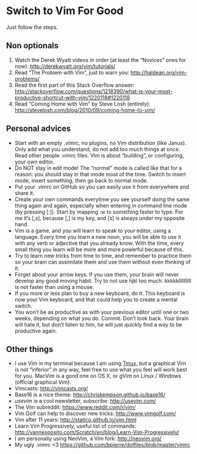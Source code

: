 # Switch to Vim For Good

Just follow the steps.

## Non optionals

1. Watch the Derek Wyatt videos in order (at least the “Novices” ones for now): http://derekwyatt.org/vim/tutorials/
2. Read “The Problem with Vim”, just to warn you: http://haldean.org/vim-problems/
3. Read the first part of this Stack Overflow answer: http://stackoverflow.com/questions/1218390/what-is-your-most-productive-shortcut-with-vim/1220118#1220118
4. Read “Coming Home with Vim” by Steve Losh (entirely): http://stevelosh.com/blog/2010/09/coming-home-to-vim/

## Personal advices

- Start with an empty .vimrc, no plugins, no Vim distribution (like Janus). Only add what you understand, do not add too much things at once. Read other people .vimrc files. Vim is about “building”, or configuring, your own editor.
- Do NOT stay in edit mode! The “normal” mode is called like that for a reason: you should stay in that mode most of the time. Switch to insert mode, insert something, then go back to normal mode.
- Put your .vimrc on GitHub so you can easily use it from everywhere and share it.
- Create your own commands everytime you see yourself doing the same thing again and again, especially when entering in command line mode (by pressing [:]). Start by mapping :w<enter> to something faster to type. For me it’s [,s], because [,] is my <Leader> key, and [s] is always under my opposite hand.
- Vim is a game, and you will learn to speak to your editor, using a language. Every time you learn a new noun, you will be able to use it with any verb or adjective that you already know. With the time, every small thing you learn will be more and more powerful because of this.
- Try to learn new tricks from time to time, and remember to practice them so your brain can assimilate them and use them without even thinking of it.
- Forget about your arrow keys. If you use them, your brain will never develop any good moving habit. Try to not use hjkl too much. kkkkkllllllllll is not faster than using a mouse.
- If you more or less plan to buy a new keyboard, do it. This keyboard is now your Vim keyboard, and that could help you to create a mental switch.
- You won’t be as productive as with your previous editor until one or two weeks, depending on what you do. Commit. Don’t look back. Your brain will hate it, but don’t listen to him, he will just quickly find a way to be productive again.

## Other things

- I use Vim in my terminal because I am using [Tmux](http://tmux.github.io/), but a graphical Vim is not “inferior” in any way, feel free to use what you feel will work best for you. MacVim is a good one on OS X, or gVim on Linux / Windows (official graphical Vim).
- Vimcasts: http://vimcasts.org/
- Base16 is a nice theme: http://chriskempson.github.io/base16/
- _usevim_ is a cool newsletter, subscribe: http://usevim.com/
- The Vim subreddit: https://www.reddit.com/r/vim/
- Vim Golf can help to discover new tricks: http://www.vimgolf.com/
- Vim after 11 years: http://statico.github.io/vim.html
- Learn Vim Progressively, useful list of commands: http://yannesposito.com/Scratch/en/blog/Learn-Vim-Progressively/
- I am personally using NeoVim, a Vim fork: http://neovim.org/
- My ugly .vimrc <3 https://github.com/bpierre/dotfiles/blob/master/vimrc